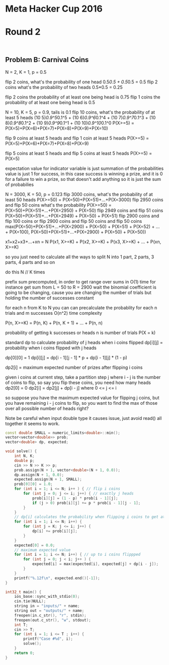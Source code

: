 # Meta Hacker Cup 2016

# Round 2

## 

```py

```

## Problem B: Carnival Coins

N = 2, K = 1, p = 0.5
 
flip 2 coins, what's the probability of one head
0.5*0.5 + 0.5*0.5 = 0.5
flip 2 coins what's the probability of two heads
0.5*0.5 = 0.25

flip 2 coins the probability of at least one being head is 0.75
flip 1 coins the probability of at least one being head is 0.5

N = 10, K = 5, p  = 0.9, tails is 0.1
flip 10 coins, what's the probability of at least 5 heads
(10 5)*0.9^5*0.1^5 + (10 6)*0.9^6*0.1^4 + (10 7)*0.9^7*0.1^3 + (10 8)*0.9^8*0.1^2 + (10 9)*0.9^9*0.1^1 + (10 10)*0.9^10*0.1^0
P(X>=5) = P(X=5)+P(X=6)+P(X=7)+P(X=8)+P(X=9)+P(X=10)

flip 9 coins at least 5 heads and flip 1 coin at least 5 heads
P(X>=5) = P(X=5)+P(X=6)+P(X=7)+P(X=8)+P(X=9)

flip 5 coins at least 5 heads and flip 5 coins at least 5 heads
P(X>=5) = P(X=5) 

expectation value for indicator variable is just summation of the probabilities
value is just 1 for success, in this case success is winning a prize, and it is 0 for a failure to win a prize, so that doesn't add anything so it is just the sum of probabilies

N = 3000, K = 50, p = 0.123
flip 3000 coins, what's the probability of at least 50 heads
P(X>=50) = P(X=50)+P(X=51)+...+P(X=3000)
flip 2950 coins and flip 50 coins what's the probability
P(X>=50) = P(X=50)+P(X=51)+...+P(X=2950) + P(X=50)
flip 2949 coins and flip 51 coins
P(X=50)+P(X=51)+...+P(X=2949) + P(X=50) + P(X=51)
flip 2900 coins and flip 100 coins or flip 2900 coins and flip 50 coins and flip 50 coins
max(P(X=50)+P(X=51)+...+P(X=2900) + P(X=50) + P(X=51) + P(X=52) + ... + P(X=100), P(X=50)+P(X=51)+...+P(X=2900) + P(X=50) + P(X=50))

x1+x2+x3+...+xn = N
P(x1, X>=K) + P(x2, X>=K) + P(x3, X>=K) + ... + P(xn, X>=K)

so you just need to calculate all the ways to split N into 
1 part, 2 parts, 3 parts, 4 parts and so on


do this N // K times




prefix sum precomputed, in order to get range over sums in O(1) time for instance get sum from L = 50 to R = 2900
wait the binomial coefficient is going to be changing, cause you are changing the number of trials but holding the number of successes constant


for each n from K to N
you can can precalculate the probablity for each n trials and m successes
O(n^2) time complexity

P(n, X>=K) = P(n, K) + P(n, K + 1) + ... + P(n, n)





probability of getting k successes or heads
n is number of trials
P(X = k) 

standard dp to calculate probability of j heads when i coins flipped
dp[i][j] = probability when i coins flipped with j heads

dp[0][0] = 1
dp[i][j] = dp[i - 1][j - 1] * p + dp[i - 1][j] * (1 - p)


dp2[i] = maximum expected number of prizes after flipping i coins


given i coins at current step, take a partition step j
where i - j is the number of coins to flip, so say you flip these coins,
you need how many heads
dp2[0] = 0
dp2[i] = dp2[j] + dp[i - j] where 0 <= j <= i

so suppose you have the maximum expected value for flipping j coins, but you have remaining i - j coins to flip, so you want to find the max of those over all possible number of heads right? 

Note be careful when input double type it causes issue, just avoid read() all together it seems to work.

```cpp
const double SMALL = numeric_limits<double>::min();
vector<vector<double>> prob;
vector<double> dp, expected;

void solve() {
    int N, K;
    double p;
    cin >> N >> K >> p;
    prob.assign(N + 1, vector<double>(N + 1, 0.0));
    dp.assign(N + 1, 0.0);
    expected.assign(N + 1, SMALL);
    prob[0][0] = 1.0;
    for (int i = 1; i <= N; i++ ) { // flip i coins
        for (int j = 0; j <= i; j++) { // exactly j heads
            prob[i][j] = (1 - p) * prob[i - 1][j];
            if (j > 0) prob[i][j] += p * prob[i - 1][j - 1];
        }
    }
    // dp[i] calculates the probability when flipping i coins to get at least K heads
    for (int i = 1; i <= N; i++) {
        for (int j = K; j <= i; j++) {
            dp[i] += prob[i][j];
        }
    }
    expected[0] = 0.0;
    // maximum expected value
    for (int i = 1; i <= N; i++) { // up to i coins flippped
        for (int j = 0; j < i; j++ ) { 
            expected[i] = max(expected[i], expected[j] + dp[i - j]);
        }
    }
    printf("%.12f\n", expected.end()[-1]);
}

int32_t main() {
	ios_base::sync_with_stdio(0);
    cin.tie(NULL);
    string in = "inputs/" + name;
    string out = "outputs/" + name;
    freopen(in.c_str(), "r", stdin);
    freopen(out.c_str(), "w", stdout);
    int T;
    cin >> T;
    for (int i = 1; i <= T ; i++) {
        printf("Case #%d", i);
        solve();
    }
    return 0;
}
```

## 

```py

```

##

```py

```

##

```py

```

##

```py

```

##

```py

```